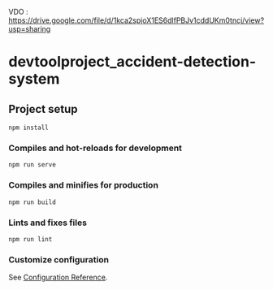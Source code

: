 VDO : https://drive.google.com/file/d/1kca2spjoX1ES6dlfPBJv1cddUKm0tncj/view?usp=sharing




# devtoolproject_accident-detection-system

## Project setup
```
npm install
```

### Compiles and hot-reloads for development
```
npm run serve
```

### Compiles and minifies for production
```
npm run build
```

### Lints and fixes files
```
npm run lint
```

### Customize configuration
See [Configuration Reference](https://cli.vuejs.org/config/).
